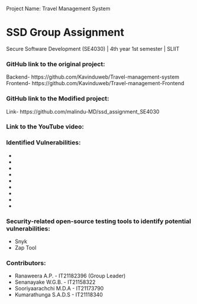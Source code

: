 Project Name: Travel Management System
# SSD Group Assignment 

Secure Software Development (SE4030) | 4th year 1st semester | SLIIT


<h3>GitHub link to the original project:</h3>
Backend-  https://github.com/Kavinduweb/Travel-management-system
Frontend- https://github.com/Kavinduweb/Travel-management-Frontend

<h3>GitHub link to the Modified project:</h3>
Link-  https://github.com/malindu-MD/ssd_assignment_SE4030



<h3>Link to the YouTube video:</h3>


<h3>Identified Vulnerabilities:</h3>

- 
- 
- 
- 
- 
-
- 
-
- 


<h3>Security-related open-source testing tools to identify potential vulnerabilities:</h3>

- Snyk
- Zap Tool


<h3>Contributors:</h3>

- Ranaweera A.P. - IT21182396 (Group Leader)
- Senanayake W.G.B. - IT21158322
- Sooriyaarachchi M.D.A - IT21173790
- Kumarathunga S.A.D.S - IT21118340



